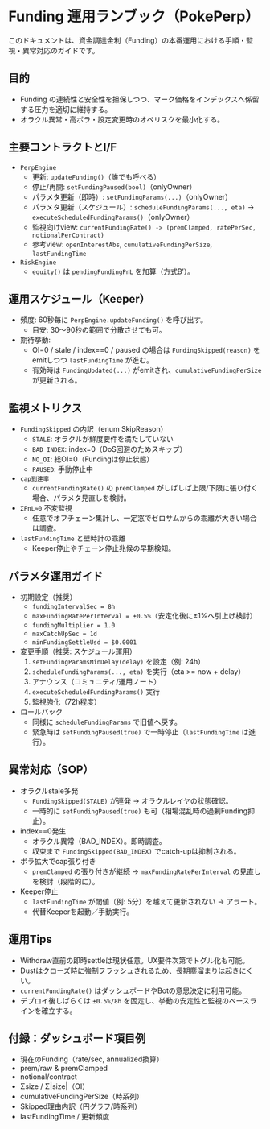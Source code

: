 # Funding 運用ランブック（PokePerp）

このドキュメントは、資金調達金利（Funding）の本番運用における手順・監視・異常対応のガイドです。

## 目的
- Funding の連続性と安全性を担保しつつ、マーク価格をインデックスへ係留する圧力を適切に維持する。
- オラクル異常・高ボラ・設定変更時のオペリスクを最小化する。

## 主要コントラクトとI/F
- `PerpEngine`
  - 更新: `updateFunding()`（誰でも呼べる）
  - 停止/再開: `setFundingPaused(bool)`（onlyOwner）
  - パラメタ更新（即時）: `setFundingParams(...)`（onlyOwner）
  - パラメタ更新（スケジュール）: `scheduleFundingParams(..., eta)` → `executeScheduledFundingParams()`（onlyOwner）
  - 監視向けview: `currentFundingRate() -> (premClamped, ratePerSec, notionalPerContract)`
  - 参考view: `openInterestAbs`, `cumulativeFundingPerSize`, `lastFundingTime`
- `RiskEngine`
  - `equity()` は `pendingFundingPnL` を加算（方式B’）。

## 運用スケジュール（Keeper）
- 頻度: 60秒毎に `PerpEngine.updateFunding()` を呼び出す。
  - 目安: 30〜90秒の範囲で分散させても可。
- 期待挙動:
  - OI=0 / stale / index==0 / paused の場合は `FundingSkipped(reason)` をemitしつつ `lastFundingTime` が進む。
  - 有効時は `FundingUpdated(...)` がemitされ、`cumulativeFundingPerSize` が更新される。

## 監視メトリクス
- `FundingSkipped` の内訳（enum SkipReason）
  - `STALE`: オラクルが鮮度要件を満たしていない
  - `BAD_INDEX`: index=0（DoS回避のためスキップ）
  - `NO_OI`: 総OI=0（Fundingは停止状態）
  - `PAUSED`: 手動停止中
- `cap到達率`
  - `currentFundingRate()` の `premClamped` がしばしば上限/下限に張り付く場合、パラメタ見直しを検討。
- `ΣPnL≈0` 不変監視
  - 任意でオフチェーン集計し、一定窓でゼロサムからの乖離が大きい場合は調査。
- `lastFundingTime` と壁時計の乖離
  - Keeper停止やチェーン停止兆候の早期検知。

## パラメタ運用ガイド
- 初期設定（推奨）
  - `fundingIntervalSec = 8h`
  - `maxFundingRatePerInterval = ±0.5%`（安定化後に±1%へ引上げ検討）
  - `fundingMultiplier = 1.0`
  - `maxCatchUpSec = 1d`
  - `minFundingSettleUsd = $0.0001`
- 変更手順（推奨: スケジュール運用）
  1) `setFundingParamsMinDelay(delay)` を設定（例: 24h）
  2) `scheduleFundingParams(..., eta)` を実行（eta >= now + delay）
  3) アナウンス（コミュニティ/運用ノート）
  4) `executeScheduledFundingParams()` 実行
  5) 監視強化（72h程度）
- ロールバック
  - 同様に `scheduleFundingParams` で旧値へ戻す。
  - 緊急時は `setFundingPaused(true)` で一時停止（`lastFundingTime` は進行）。

## 異常対応（SOP）
- オラクルstale多発
  - `FundingSkipped(STALE)` が連発 → オラクルレイヤの状態確認。
  - 一時的に `setFundingPaused(true)` も可（相場混乱時の過剰Funding抑止）。
- index==0発生
  - オラクル異常（BAD_INDEX）。即時調査。
  - 収束まで `FundingSkipped(BAD_INDEX)` でcatch-upは抑制される。
- ボラ拡大でcap張り付き
  - `premClamped` の張り付きが継続 → `maxFundingRatePerInterval` の見直しを検討（段階的に）。
- Keeper停止
  - `lastFundingTime` が閾値（例: 5分）を越えて更新されない → アラート。
  - 代替Keeperを起動／手動実行。

## 運用Tips
- Withdraw直前の即時settleは現状任意。UX要件次第でトグル化も可能。
- Dustはクローズ時に強制フラッシュされるため、長期塵溜まりは起きにくい。
- `currentFundingRate()` はダッシュボードやBotの意思決定に利用可能。
- デプロイ後しばらくは `±0.5%/8h` を固定し、挙動の安定性と監視のベースラインを確立する。

## 付録：ダッシュボード項目例
- 現在のFunding（rate/sec, annualized換算）
- prem/raw & premClamped
- notional/contract
- Σsize / Σ|size|（OI）
- cumulativeFundingPerSize（時系列）
- Skipped理由内訳（円グラフ/時系列）
- lastFundingTime / 更新頻度

